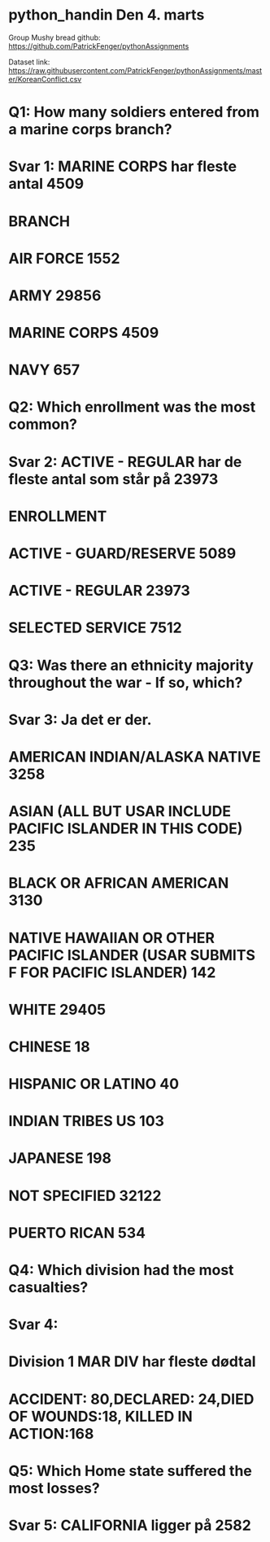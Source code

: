 # python_handin Den 4. marts

Group Mushy bread github: https://github.com/PatrickFenger/pythonAssignments

Dataset link: https://raw.githubusercontent.com/PatrickFenger/pythonAssignments/master/KoreanConflict.csv

# Q1: How many soldiers entered from a marine corps branch?
# Svar 1: MARINE CORPS har fleste antal 4509 
#
# BRANCH
# AIR FORCE        1552
# ARMY            29856
# MARINE CORPS     4509
# NAVY              657


# Q2: Which enrollment was the most common?
# Svar 2: ACTIVE - REGULAR har de fleste antal som står på 23973
# 
# ENROLLMENT
# ACTIVE - GUARD/RESERVE     5089
# ACTIVE - REGULAR          23973
# SELECTED SERVICE           7512

#
# Q3: Was there an ethnicity majority throughout the war - If so, which?
# Svar 3: Ja det er der. 
#
# AMERICAN INDIAN/ALASKA NATIVE                                                        3258
# ASIAN  (ALL BUT USAR INCLUDE PACIFIC ISLANDER IN THIS CODE)                           235
# BLACK OR AFRICAN AMERICAN                                                            3130
# NATIVE HAWAIIAN OR OTHER PACIFIC ISLANDER  (USAR SUBMITS F FOR PACIFIC ISLANDER)      142
# WHITE                                                                               29405
# CHINESE                                                                                18
# HISPANIC OR LATINO                                                                     40
# INDIAN TRIBES US                                                                      103
# JAPANESE                                                                              198
# NOT SPECIFIED                                                                       32122
# PUERTO RICAN                                                                          534

# Q4: Which division had the most casualties?

# Svar 4: 
# Division 1 MAR DIV har fleste dødtal
# ACCIDENT: 80,DECLARED: 24,DIED OF WOUNDS:18, KILLED IN ACTION:168

# Q5: Which Home state suffered the most losses?
# Svar 5: CALIFORNIA ligger på 2582